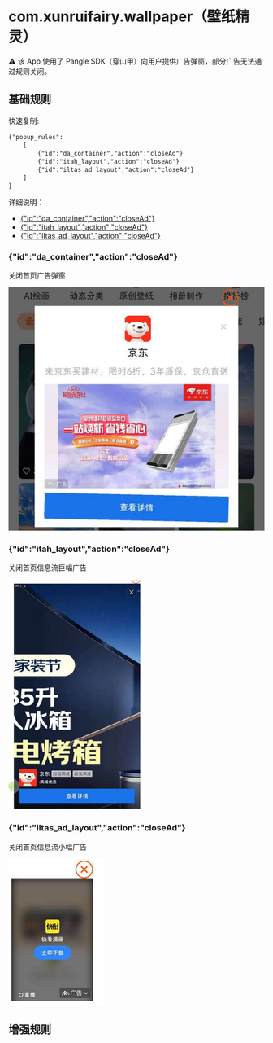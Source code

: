 # com.xunruifairy.wallpaper（壁纸精灵）

⚠ 该 App 使用了 Pangle SDK（穿山甲）向用户提供广告弹窗，部分广告无法通过规则关闭。

## 基础规则

快速复制:
```
{"popup_rules":
    [
        {"id":"da_container","action":"closeAd"}
        {"id":"itah_layout","action":"closeAd"}
        {"id":"iltas_ad_layout","action":"closeAd"}
    ]
}
```
详细说明：
- [{"id":"da_container","action":"closeAd"}](#idda_containeractionclosead)
- [{"id":"itah_layout","action":"closeAd"}](#iditah_layoutactionclosead)
- [{"id":"iltas_ad_layout","action":"closeAd"}](#idiltas_ad_layoutactionclosead)

### {"id":"da_container","action":"closeAd"}
关闭首页广告弹窗

![](./assets/首页广告弹窗.jpg)

### {"id":"itah_layout","action":"closeAd"}
关闭首页信息流巨幅广告

![](./assets/首页信息流巨幅广告.jpg)

### {"id":"iltas_ad_layout","action":"closeAd"}
关闭首页信息流小幅广告

![](./assets/首页信息流小幅广告.jpg)

## 增强规则
